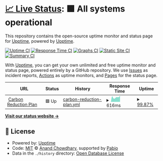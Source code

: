 # [📈 Live Status](https://upptime.github.io/upptime): <!--live status--> **🟩 All systems operational**

This repository contains the open-source uptime monitor and status page for [Upptime](https://upptime.js.org), powered by [Upptime](https://github.com/upptime/upptime).

[![Uptime CI](https://github.com/z3green/upptime/workflows/Uptime%20CI/badge.svg)](https://github.com/z3green/upptime/actions?query=workflow%3A%22Uptime+CI%22)
[![Response Time CI](https://github.com/z3green/upptime/workflows/Response%20Time%20CI/badge.svg)](https://github.com/z3green/upptime/actions?query=workflow%3A%22Response+Time+CI%22)
[![Graphs CI](https://github.com/z3green/upptime/workflows/Graphs%20CI/badge.svg)](https://github.com/z3green/upptime/actions?query=workflow%3A%22Graphs+CI%22)
[![Static Site CI](https://github.com/z3green/upptime/workflows/Static%20Site%20CI/badge.svg)](https://github.com/z3green/upptime/actions?query=workflow%3A%22Static+Site+CI%22)
[![Summary CI](https://github.com/z3green/upptime/workflows/Summary%20CI/badge.svg)](https://github.com/z3green/upptime/actions?query=workflow%3A%22Summary+CI%22)

With [Upptime](https://upptime.js.org), you can get your own unlimited and free uptime monitor and status page, powered entirely by a GitHub repository. We use [Issues](https://github.com/upptime/upptime/issues) as incident reports, [Actions](https://github.com/z3green/upptime/actions) as uptime monitors, and [Pages](https://upptime.github.io/upptime) for the status page.

<!--start: status pages-->
<!-- This summary is generated by Upptime (https://github.com/upptime/upptime) -->
<!-- Do not edit this manually, your changes will be overwritten -->
<!-- prettier-ignore -->
| URL | Status | History | Response Time | Uptime |
| --- | ------ | ------- | ------------- | ------ |
| <img alt="" src="https://icons.duckduckgo.com/ip3/crp.eco.ico" height="13"> [Carbon Reduction Plan](https://crp.eco) | 🟩 Up | [carbon-reduction-plan.yml](https://github.com/z3green/upptime/commits/HEAD/history/carbon-reduction-plan.yml) | <details><summary><img alt="Response time graph" src="./graphs/carbon-reduction-plan/response-time-week.png" height="20"> 616ms</summary><br><a href="https://z3green.github.io/upptime/history/carbon-reduction-plan"><img alt="Response time 482" src="https://img.shields.io/endpoint?url=https%3A%2F%2Fraw.githubusercontent.com%2Fz3green%2Fupptime%2FHEAD%2Fapi%2Fcarbon-reduction-plan%2Fresponse-time.json"></a><br><a href="https://z3green.github.io/upptime/history/carbon-reduction-plan"><img alt="24-hour response time 1213" src="https://img.shields.io/endpoint?url=https%3A%2F%2Fraw.githubusercontent.com%2Fz3green%2Fupptime%2FHEAD%2Fapi%2Fcarbon-reduction-plan%2Fresponse-time-day.json"></a><br><a href="https://z3green.github.io/upptime/history/carbon-reduction-plan"><img alt="7-day response time 616" src="https://img.shields.io/endpoint?url=https%3A%2F%2Fraw.githubusercontent.com%2Fz3green%2Fupptime%2FHEAD%2Fapi%2Fcarbon-reduction-plan%2Fresponse-time-week.json"></a><br><a href="https://z3green.github.io/upptime/history/carbon-reduction-plan"><img alt="30-day response time 452" src="https://img.shields.io/endpoint?url=https%3A%2F%2Fraw.githubusercontent.com%2Fz3green%2Fupptime%2FHEAD%2Fapi%2Fcarbon-reduction-plan%2Fresponse-time-month.json"></a><br><a href="https://z3green.github.io/upptime/history/carbon-reduction-plan"><img alt="1-year response time 482" src="https://img.shields.io/endpoint?url=https%3A%2F%2Fraw.githubusercontent.com%2Fz3green%2Fupptime%2FHEAD%2Fapi%2Fcarbon-reduction-plan%2Fresponse-time-year.json"></a></details> | <details><summary><a href="https://z3green.github.io/upptime/history/carbon-reduction-plan">99.87%</a></summary><a href="https://z3green.github.io/upptime/history/carbon-reduction-plan"><img alt="All-time uptime 99.75%" src="https://img.shields.io/endpoint?url=https%3A%2F%2Fraw.githubusercontent.com%2Fz3green%2Fupptime%2FHEAD%2Fapi%2Fcarbon-reduction-plan%2Fuptime.json"></a><br><a href="https://z3green.github.io/upptime/history/carbon-reduction-plan"><img alt="24-hour uptime 99.08%" src="https://img.shields.io/endpoint?url=https%3A%2F%2Fraw.githubusercontent.com%2Fz3green%2Fupptime%2FHEAD%2Fapi%2Fcarbon-reduction-plan%2Fuptime-day.json"></a><br><a href="https://z3green.github.io/upptime/history/carbon-reduction-plan"><img alt="7-day uptime 99.87%" src="https://img.shields.io/endpoint?url=https%3A%2F%2Fraw.githubusercontent.com%2Fz3green%2Fupptime%2FHEAD%2Fapi%2Fcarbon-reduction-plan%2Fuptime-week.json"></a><br><a href="https://z3green.github.io/upptime/history/carbon-reduction-plan"><img alt="30-day uptime 99.78%" src="https://img.shields.io/endpoint?url=https%3A%2F%2Fraw.githubusercontent.com%2Fz3green%2Fupptime%2FHEAD%2Fapi%2Fcarbon-reduction-plan%2Fuptime-month.json"></a><br><a href="https://z3green.github.io/upptime/history/carbon-reduction-plan"><img alt="1-year uptime 99.75%" src="https://img.shields.io/endpoint?url=https%3A%2F%2Fraw.githubusercontent.com%2Fz3green%2Fupptime%2FHEAD%2Fapi%2Fcarbon-reduction-plan%2Fuptime-year.json"></a></details>

<!--end: status pages-->

[**Visit our status website →**](https://upptime.github.io/upptime)

## 📄 License

- Powered by: [Upptime](https://github.com/upptime/upptime)
- Code: [MIT](./LICENSE) © [Anand Chowdhary](https://anandchowdhary.com), supported by [Pabio](https://pabio.com)
- Data in the `./history` directory: [Open Database License](https://opendatacommons.org/licenses/odbl/1-0/)
